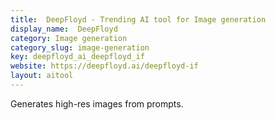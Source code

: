 ```yaml
---
title:  DeepFloyd - Trending AI tool for Image generation
display_name:  DeepFloyd
category: Image generation
category_slug: image-generation
key: deepfloyd_ai_deepfloyd_if
website: https://deepfloyd.ai/deepfloyd-if
layout: aitool
---
```


Generates high-res images from prompts.
